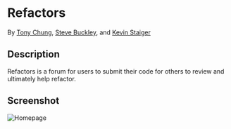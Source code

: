 # Refactors


By [Tony Chung](http://www.github.com/tonycchung), [Steve Buckley](http://www.github.com/buckleys78), 
and [Kevin Staiger](http://www.github.com/kstag07)

## Description  
Refactors is a forum for users to submit their code for others to review and ultimately help refactor.

## Screenshot

![Homepage](https://lh3.googleusercontent.com/04mo9SJ7HLr8DuF4XppW-222AGTUNy4rIhpLDX1n5FA-RSd0pD07x_wJnRPoypfMGzt7ImYgYW0=w1896-h851)
